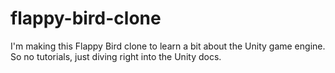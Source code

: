# flappy-bird-clone
 I'm making this Flappy Bird clone to learn a bit about the Unity game engine. So no tutorials, just diving right into the Unity docs.
